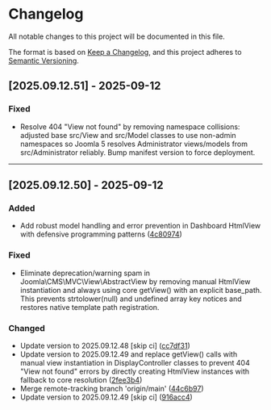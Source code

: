 # Changelog

All notable changes to this project will be documented in this file.

The format is based on [Keep a Changelog](https://keepachangelog.com/en/1.0.0/),
and this project adheres to [Semantic Versioning](https://semver.org/spec/v2.0.0.html).

## [2025.09.12.51] - 2025-09-12

### Fixed

* Resolve 404 "View not found" by removing namespace collisions: adjusted base src/View and src/Model classes to use non-admin namespaces so Joomla 5 resolves Administrator views/models from src/Administrator reliably. Bump manifest version to force deployment.

---

## [2025.09.12.50] - 2025-09-12

### Added

* Add robust model handling and error prevention in Dashboard HtmlView with defensive programming patterns ([4c80974](https://github.com/N6REJ/bears_aichatbot/commit/4c80974))

### Fixed

* Eliminate deprecation/warning spam in Joomla\CMS\MVC\View\AbstractView by removing manual HtmlView instantiation and always using core getView() with an explicit base_path. This prevents strtolower(null) and undefined array key notices and restores native template path registration.

### Changed

* Update version to 2025.09.12.48 [skip ci] ([cc7df31](https://github.com/N6REJ/bears_aichatbot/commit/cc7df31))
* Update version to 2025.09.12.49 and replace getView() calls with manual view instantiation in DisplayController classes to prevent 404 "View not found" errors by directly creating HtmlView instances with fallback to core resolution ([2fee3b4](https://github.com/N6REJ/bears_aichatbot/commit/2fee3b4))
* Merge remote-tracking branch 'origin/main' ([44c6b97](https://github.com/N6REJ/bears_aichatbot/commit/44c6b97))
* Update version to 2025.09.12.49 [skip ci] ([916acc4](https://github.com/N6REJ/bears_aichatbot/commit/916acc4))
